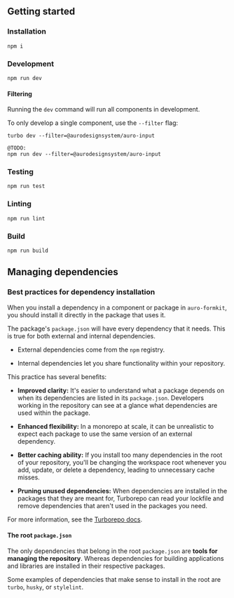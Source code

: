 ## Getting started

### Installation

```
npm i
```

### Development

```
npm run dev
```

#### Filtering

Running the `dev` command will run all components in development.

To only develop a single component, use the `--filter` flag:

```
turbo dev --filter=@aurodesignsystem/auro-input

@TODO:
npm run dev --filter=@aurodesignsystem/auro-input
```

### Testing

```
npm run test
```

### Linting

```
npm run lint
```

### Build

```
npm run build
```


## Managing dependencies

### Best practices for dependency installation

When you install a dependency in a component or package in `auro-formkit`, you should install it directly in the package that uses it. 

The package's `package.json` will have every dependency that it needs. This is true for both external and internal dependencies.

- External dependencies come from the `npm` registry.

- Internal dependencies let you share functionality within your repository.

This practice has several benefits:

- **Improved clarity:** It's easier to understand what a package depends on when its dependencies are listed in its `package.json`. Developers working in the repository can see at a glance what dependencies are used within the package.

- **Enhanced flexibility:** In a monorepo at scale, it can be unrealistic to expect each package to use the same version of an external dependency.

- **Better caching ability:** If you install too many dependencies in the root of your repository, you'll be changing the workspace root whenever you add, update, or delete a dependency, leading to unnecessary cache misses.

- **Pruning unused dependencies:** When dependencies are installed in the packages that they are meant for, Turborepo can read your lockfile and remove dependencies that aren't used in the packages you need.

For more information, see the [Turborepo docs](https://turbo.build/repo/docs/crafting-your-repository/managing-dependencies).

#### The root `package.json`

The only dependencies that belong in the root `package.json` are **tools for managing the repository**. 
Whereas dependencies for building applications and libraries are installed in their respective packages. 

Some examples of dependencies that make sense to install in the root are `turbo`, `husky`, or `stylelint`.
